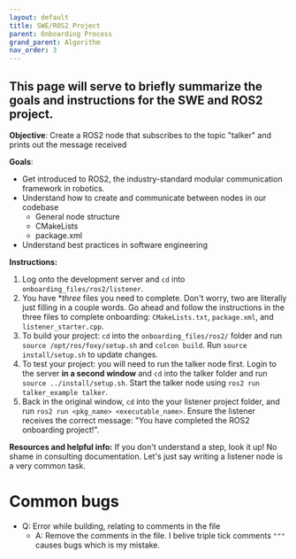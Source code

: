```yaml
---
layout: default
title: SWE/ROS2 Project
parent: Onboarding Process
grand_parent: Algorithm
nav_order: 3
---
```


## This page will serve to briefly summarize the goals and instructions for the SWE and ROS2 project.


**Objective**: Create a ROS2 node that subscribes to the topic "talker" and prints out the message received

**Goals**:
- Get introduced to ROS2, the industry-standard modular communication framework in robotics.
- Understand how to create and communicate between nodes in our codebase
  - General node structure
  - CMakeLists
  - package.xml
- Understand best practices in software engineering

**Instructions:**
1. Log onto the development server and `cd` into `onboarding_files/ros2/listener`.
2. You have **three* files you need to complete. Don't worry, two are literally just filling in a couple words. Go ahead and follow the instructions in the three files to complete onboarding: `CMakeLists.txt`, `package.xml`, and `listener_starter.cpp`.
3. To build your project: `cd` into the `onboarding_files/ros2/` folder and run `source /opt/ros/foxy/setup.sh` and `colcon build`. Run `source install/setup.sh` to update changes.
4. To test your project: you will need to run the talker node first. Login to the server **in a second window** and `cd` into the talker folder and run `source ../install/setup.sh`. Start the talker node using `ros2 run talker_example talker`. 
5. Back in the original window, `cd` into the your listener project folder, and run `ros2 run <pkg_name> <executable_name>`. Ensure the listener receives the correct message: "You have completed the ROS2 onboarding project!".

**Resources and helpful info:**
If you don't understand a step, look it up! No shame in consulting documentation. Let's just say writing a listener node is a very common task.

# Common bugs
- Q: Error while building, relating to comments in the file
  - A: Remove the comments in the file. I belive triple tick comments `"""` causes bugs which is my mistake.

